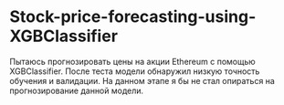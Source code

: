 # Stock-price-forecasting-using-XGBClassifier
Пытаюсь прогнозировать цены на акции Ethereum с помощью XGBClassifier.
После теста модели обнаружил низкую точность обучения и валидации.
На данном этапе я бы не стал опираться на прогнозирование данной модели.
